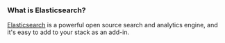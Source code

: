 <!-- usedin: [ _legacy_docker/AddOns/elasticsearch-v1.md, _maestro/AddOns/elasticsearch-v1.md, _node/addons/elasticsearch-v1.md, _rails/AddOns/elasticsearch-v1.md] -->


### What is Elasticsearch?
[Elasticsearch](http://www.elasticsearch.org/) is a powerful open source search and analytics engine, and it's easy to add to your stack as an add-in.

